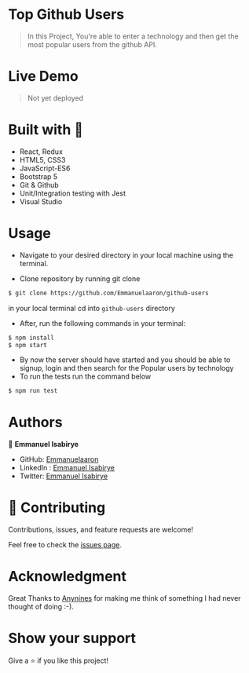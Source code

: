 
# Top Github Users

> In this Project, You're able to enter a technology and then get the most popular users from the github API.

# Live Demo
 > Not yet deployed


# Built with 🔨
- React, Redux
- HTML5, CSS3
- JavaScript-ES6
- Bootstrap 5
- Git & Github
- Unit/Integration testing with Jest
- Visual Studio

# Usage

- Navigate to your desired directory in your local machine using the terminal.

- Clone repository by running git clone 

```sh
$ git clone https://github.com/Emmanuelaaron/github-users
```
in your local terminal
cd into ```github-users``` directory
- After, run the following commands in your terminal:
```sh 
$ npm install
$ npm start
```
- By now the server should have started and you should be able to signup, login and then search for the Popular users by technology
- To run the tests run the command below
```sh
$ npm run test
```

# Authors

👤 **Emmanuel Isabirye**

- GitHub: [Emmanuelaaron](https://github.com/Emmanuelaaron)
- LinkedIn : [Emmanuel Isabirye](https://www.linkedin.com/in/fullstackwebdev-emma/) 
- Twitter: [Emmanuel Isabirye](https://twitter.com/EmmanuelIsabir1)

# 🤝 Contributing

Contributions, issues, and feature requests are welcome!

Feel free to check the [issues page](https://github.com/Emmanuelaaron/github-users/issues).

# Acknowledgment
Great Thanks to [Anynines](https://www.anynines.com/) for making me think of something I had never thought of doing :-). 

# Show your support

Give a ⭐️ if you like this project!
